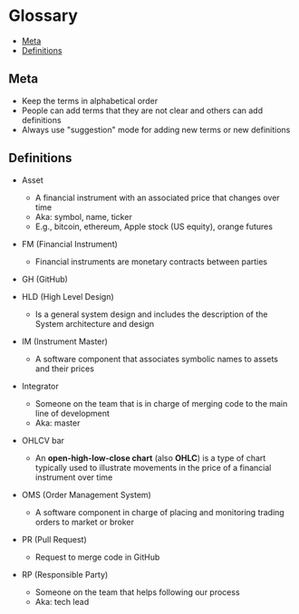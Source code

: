 # Glossary

<!-- toc -->

- [Meta](#meta)
- [Definitions](#definitions)

<!-- tocstop -->

## Meta

- Keep the terms in alphabetical order
- People can add terms that they are not clear and others can add definitions
- Always use "suggestion" mode for adding new terms or new definitions

## Definitions

- Asset
  - A financial instrument with an associated price that changes over time
  - Aka: symbol, name, ticker
  - E.g., bitcoin, ethereum, Apple stock (US equity), orange futures

- FM (Financial Instrument)
  - Financial instruments are monetary contracts between parties

- GH (GitHub)

- HLD (High Level Design)
  - Is a general system design and includes the description of the System
    architecture and design

- IM (Instrument Master)
  - A software component that associates symbolic names to assets and their
    prices

- Integrator
  - Someone on the team that is in charge of merging code to the main line of
    development
  - Aka: master

- OHLCV bar
  - An **open-high-low-close chart** (also **OHLC**) is a type of chart
    typically used to illustrate movements in the price of a financial
    instrument over time

- OMS (Order Management System)
  - A software component in charge of placing and monitoring trading orders to
    market or broker

- PR (Pull Request)
  - Request to merge code in GitHub

- RP (Responsible Party)
  - Someone on the team that helps following our process
  - Aka: tech lead
